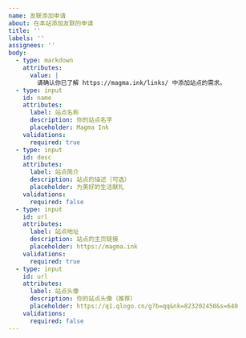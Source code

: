 ```yaml
---
name: 友联添加申请
about: 在本站添加友联的申请
title: ''
labels: ''
assignees: ''
body:
  - type: markdown
    attributes:
      value: |
        请确认你已了解 https://magma.ink/links/ 中添加站点的需求。
  - type: input
    id: name
    attributes:
      label: 站点名称
      description: 你的站点名字
      placeholder: Magma Ink
    validations:
      required: true
  - type: input
    id: desc
    attributes:
      label: 站点简介
      description: 站点的描述（可选）
      placeholder: 为美好的生活献礼
    validations:
      required: false
  - type: input
    id: url
    attributes:
      label: 站点地址
      description: 站点的主页链接
      placeholder: https://magma.ink
    validations:
      required: true
  - type: input
    id: url
    attributes:
      label: 站点头像
      description: 你的站点头像（推荐）
      placeholder: https://q1.qlogo.cn/g?b=qq&nk=823202450&s=640
    validations:
      required: false
---
```


